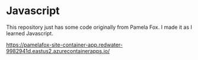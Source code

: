 # Javascript

This repository just has some code originally from Pamela Fox. I made it as I learned Javascript.

https://pamelafox-site-container-app.redwater-9982941d.eastus2.azurecontainerapps.io/
